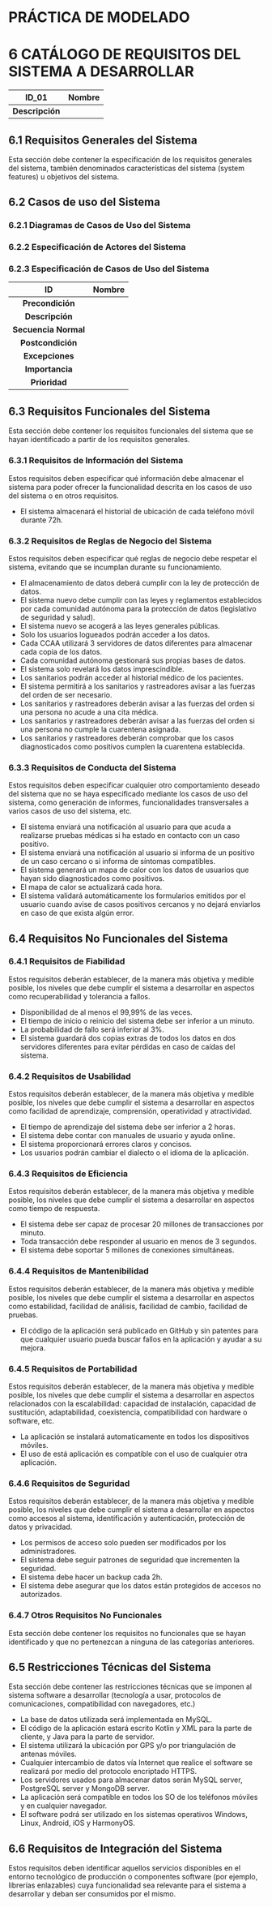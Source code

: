 # PRÁCTICA DE MODELADO
# 6 CATÁLOGO DE REQUISITOS DEL SISTEMA A DESARROLLAR

|**ID_01**| **Nombre** |
| :---: | :--- |
|**Descripción**|  |

## 6.1 Requisitos Generales del Sistema
Esta sección debe contener la especificación de los requisitos generales del sistema, también denominados características del sistema (system features) u objetivos del sistema.

## 6.2 Casos de uso del Sistema 
### 6.2.1 Diagramas de Casos de Uso del Sistema
### 6.2.2 Especificación de Actores del Sistema
### 6.2.3 Especificación de Casos de Uso del Sistema

| ID | Nombre |
| :--: | :----- |
|**Precondición**| |
|**Descripción**| |
|**Secuencia Normal**| |
|**Postcondición**| |
|**Excepciones**| |
|**Importancia**| |
|**Prioridad**| |

## 6.3 Requisitos Funcionales del Sistema
Esta sección debe contener los requisitos funcionales del sistema que se hayan identificado a partir de los requisitos generales.

### 6.3.1 Requisitos de Información del Sistema
Estos requisitos deben especificar qué información debe almacenar el sistema para poder ofrecer la funcionalidad descrita en los casos de uso del sistema o en otros requisitos.
  - El sistema almacenará el historial de ubicación de cada teléfono móvil durante 72h.
 
 
### 6.3.2 Requisitos de Reglas de Negocio del Sistema
Estos requisitos deben especificar qué reglas de negocio debe respetar el sistema, evitando que se incumplan durante su funcionamiento.
- El almacenamiento de datos deberá cumplir con la ley de protección de datos.
 - El sistema nuevo debe cumplir con las leyes y reglamentos establecidos por cada comunidad autónoma para la protección de datos (legislativo de seguridad y salud).
- El sistema nuevo se acogerá a las leyes generales públicas.
- Solo los usuarios logueados podrán acceder a los datos.
- Cada CCAA utilizará 3 servidores de datos diferentes para almacenar cada copia de los datos.
 - Cada comunidad autónoma gestionará sus propias bases de datos.
  - El sistema solo revelará los datos imprescindible.
- Los sanitarios podrán acceder al historial médico de los pacientes.
- El sistema permitirá a los sanitarios y rastreadores avisar a las fuerzas del orden de ser necesario.
- Los sanitarios y rastreadores deberán avisar a las fuerzas del orden si una persona no acude a una cita médica.
- Los sanitarios y rastreadores deberán avisar a las fuerzas del orden si una persona no cumple la cuarentena asignada.
- Los sanitarios y rastreadores deberán comprobar que los casos diagnosticados como positivos cumplen la cuarentena establecida.

### 6.3.3 Requisitos de Conducta del Sistema
Estos requisitos deben especificar cualquier otro comportamiento deseado del sistema que no se haya especificado mediante los casos de uso del sistema, como generación de informes, funcionalidades transversales a varios casos de uso del sistema, etc.

- El sistema enviará una notificación al usuario para que acuda a realizarse pruebas médicas si ha estado en contacto con un caso positivo.
- El sistema enviará una notificación al usuario si informa de un positivo de un caso cercano o si informa de síntomas compatibles.
- El sistema generará un mapa de calor con los datos de usuarios que hayan sido diagnosticados como positivos.
- El mapa de calor se actualizará cada hora.
- El sistema validará automáticamente los formularios emitidos por el usuario cuando avise de casos positivos cercanos y no dejará enviarlos en caso de que exista algún error.




## 6.4 Requisitos No Funcionales del Sistema

### 6.4.1 Requisitos de Fiabilidad
Estos requisitos deberán establecer, de la manera más objetiva y medible posible, los niveles que debe cumplir el sistema a desarrollar en aspectos como recuperabilidad y tolerancia a fallos.
  - Disponibilidad de al menos el 99,99% de las veces.
  - El tiempo de inicio o reinicio del sistema debe ser inferior a un minuto.
  - La probabilidad de fallo será inferior al 3%.
  - El sistema guardará dos copias extras de todos los datos en dos servidores diferentes para evitar pérdidas en caso de caídas del sistema.

### 6.4.2 Requisitos de Usabilidad
Estos requisitos deberán establecer, de la manera más objetiva y medible posible, los niveles que debe cumplir el sistema a desarrollar en aspectos como facilidad de aprendizaje, comprensión, operatividad y atractividad.

- El tiempo de aprendizaje del sistema debe ser inferior a 2 horas.
- El sistema debe contar con manuales de usuario y ayuda online.
- El sistema proporcionará errores claros y concisos.
- Los usuarios podrán cambiar el dialecto o el idioma de la aplicación.

### 6.4.3 Requisitos de Eficiencia
Estos requisitos deberán establecer, de la manera más objetiva y medible posible, los niveles que debe cumplir el sistema a desarrollar en aspectos como tiempo de respuesta.

- El sistema debe ser capaz de procesar 20 millones de transacciones por minuto.
- Toda transacción debe responder al usuario en menos de 3 segundos.
- El sistema debe soportar 5 millones de conexiones simultáneas.


### 6.4.4 Requisitos de Mantenibilidad
Estos requisitos deberán establecer, de la manera más objetiva y medible posible, los niveles que debe cumplir el sistema a desarrollar en aspectos como estabilidad, facilidad de análisis, facilidad de cambio, facilidad de pruebas.
 - El código de la aplicación será publicado en GitHub y sin patentes para que cualquier usuario pueda buscar fallos en la aplicación y ayudar a su mejora.

### 6.4.5 Requisitos de Portabilidad
Estos requisitos deberán establecer, de la manera más objetiva y medible posible, los niveles que debe cumplir el sistema a desarrollar en aspectos relacionados con la escalabilidad: capacidad de instalación, capacidad de sustitución, adaptabilidad, coexistencia, compatibilidad con hardware o software, etc.
  - La aplicación se instalará automaticamente en todos los dispositivos móviles.
  - El uso de está aplicación es compatible con el uso de cualquier otra aplicación.

### 6.4.6 Requisitos de Seguridad
Estos requisitos deberán establecer, de la manera más objetiva y medible posible, los niveles que debe cumplir el sistema a desarrollar en aspectos como accesos al sistema, identificación y autenticación, protección de datos y privacidad.
- Los permisos de acceso solo pueden ser modificados por los administradores.
- El sistema debe seguir patrones de seguridad que incrementen la seguridad.
- El sistema debe hacer un backup cada 2h.
- El sistema debe asegurar que los datos están protegidos de accesos no autorizados.


### 6.4.7 Otros Requisitos No Funcionales
Esta sección debe contener los requisitos no funcionales que se hayan identificado y que no pertenezcan a ninguna de las categorías anteriores. 



  
  
## 6.5 Restricciones Técnicas del Sistema
Esta sección debe contener las restricciones técnicas que se imponen al sistema software a desarrollar (tecnología a usar, protocolos de comunicaciones, compatibilidad con navegadores, etc.)
  - La base de datos utilizada será implementada en MySQL.
  - El código de la aplicación estará escrito Kotlin y XML para la parte de cliente, y Java para la parte de servidor.
  - El sistema utilizará la ubicación por GPS y/o por triangulación de antenas móviles.
  - Cualquier intercambio de datos vía Internet que realice el software se realizará por medio del protocolo encriptado HTTPS.
  - Los servidores usados para almacenar datos serán MySQL server, PostgreSQL server y MongoDB server.
  - La aplicación será compatible en todos los SO de los teléfonos móviles y en cualquier navegador.
  - El software podrá ser utilizado en los sistemas operativos Windows, Linux, Android, iOS y HarmonyOS.
  
## 6.6 Requisitos de Integración del Sistema
Estos requisitos deben identificar aquellos servicios disponibles en el entorno tecnológico de producción o componentes software (por ejemplo, librerías enlazables) cuya funcionalidad sea relevante para el sistema a desarrollar y deban ser consumidos por el mismo.

